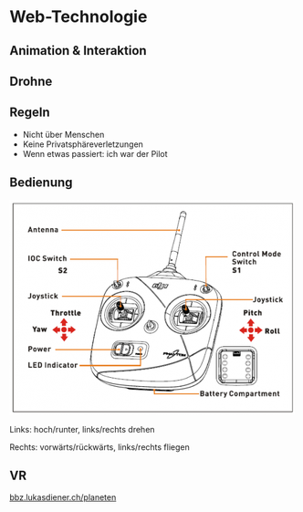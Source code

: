 # Web-Technologie

## Animation & Interaktion



## Drohne



## Regeln

* Nicht über Menschen
* Keine Privatsphäreverletzungen
* Wenn etwas passiert: ich war der Pilot


## Bedienung

![RC](images/rc.png)

Links: hoch/runter, links/rechts drehen

Rechts: vorwärts/rückwärts, links/rechts fliegen


## VR

[bbz.lukasdiener.ch/planeten](http://bbz.lukasdiener.ch/planeten)
